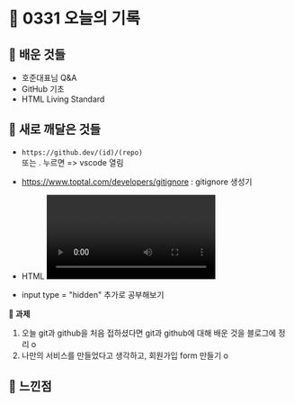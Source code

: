 # 🧸 0331 오늘의 기록
## 💙 배운 것들
* 호준대표님 Q&A
* GitHub 기초
* HTML Living Standard

## 💚 새로 깨달은 것들
* ```https://github.dev/(id)/(repo)```   
또는 . 누르면 => vscode 열림

* https://www.toptal.com/developers/gitignore : gitignore 생성기

* HTML <video> 태그가 위험한 이유? 트래픽 초과로 과금 우려됨

* input type = "hidden" 추가로 공부해보기

**📍 과제**
1. 오늘 git과 github을 처음 접하셨다면 git과 github에 대해 배운 것을 블로그에 정리 o   
2. 나만의 서비스를 만들었다고 생각하고, 회원가입 form 만들기 o

## 💜 느낀점

